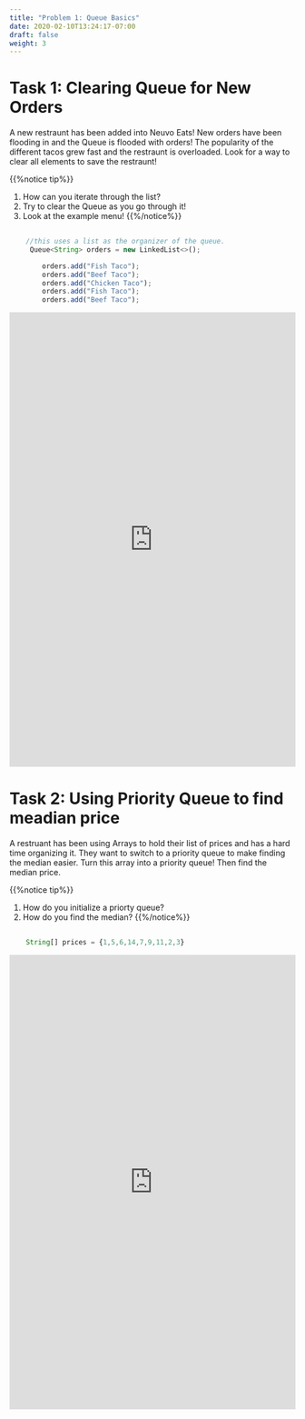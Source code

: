 ```yaml
---
title: "Problem 1: Queue Basics"
date: 2020-02-10T13:24:17-07:00
draft: false
weight: 3
--- 
```

<link rel="stylesheet" href="../style.css">

<h1>Task 1: Clearing Queue for New Orders</h1>

<p>A new restraunt has been added into Neuvo Eats! New orders have been flooding in and the Queue is flooded with orders! The popularity of the different tacos grew fast and the restraunt is overloaded. Look for a way to clear all elements to save the restraunt!</p>


{{%notice tip%}}
1. How can you iterate through the list?
2. Try to clear the Queue as you go through it!
3. Look at the example menu!
{{%/notice%}}

```js javascript
	
	//this uses a list as the organizer of the queue.
     Queue<String> orders = new LinkedList<>();

     	orders.add("Fish Taco");
     	orders.add("Beef Taco");
     	orders.add("Chicken Taco");
     	orders.add("Fish Taco");
     	orders.add("Beef Taco");

```
<iframe height="800px" width="100%" src="https://replit.com/@nuevofoundation/ClearningQ?lite=true" scrolling="no" frameborder="no" allowtransparency="true" allowfullscreen="true" sandbox="allow-forms allow-pointer-lock allow-popups allow-same-origin allow-scripts allow-modals"></iframe>

<h1>Task 2: Using Priority Queue to find meadian price</h1>

<p>A restruant has been using Arrays to hold their list of prices and has a hard time organizing it. They want to switch to a priority queue to make finding the median easier. Turn this array into a priority queue! Then find the median price.</p>

{{%notice tip%}}
1. How do you initialize a priorty queue?
2. How do you find the median?
{{%/notice%}}

```js javascript
	
	String[] prices = {1,5,6,14,7,9,11,2,3}

```
<iframe height="800px" width="100%" src="https://replit.com/@nuevofoundation/PriorityQ?lite=true" scrolling="no" frameborder="no" allowtransparency="true" allowfullscreen="true" sandbox="allow-forms allow-pointer-lock allow-popups allow-same-origin allow-scripts allow-modals"></iframe>